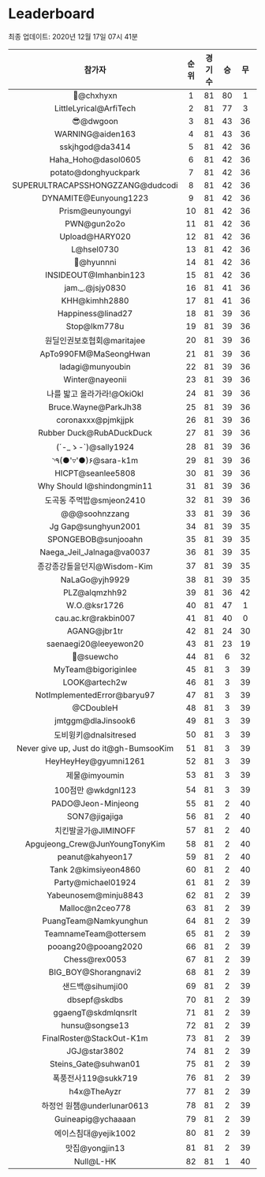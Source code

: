 # Leaderboard
최종 업데이트: 2020년 12월 17일 07시 41분




| 참가자 | 순위 | 경기수 | 승 | 무 | 패 | 승점 |
|:---:|:---:|:---:|:---:|:---:|:---:|:---:|
| 👑@chxhyxn | 1 | 81 | 80 | 1 | 0 | 241 |
| LittleLyrical@ArfiTech | 2 | 81 | 77 | 3 | 1 | 234 |
| 😎@dwgoon | 3 | 81 | 43 | 36 | 2 | 165 |
| WARNING@aiden163 | 4 | 81 | 43 | 36 | 2 | 165 |
| sskjhgod@da3414 | 5 | 81 | 42 | 36 | 3 | 162 |
| Haha_Hoho@dasol0605 | 6 | 81 | 42 | 36 | 3 | 162 |
| potato@donghyuckpark | 7 | 81 | 42 | 36 | 3 | 162 |
| SUPERULTRACAPSSHONGZZANG@dudcodi | 8 | 81 | 42 | 36 | 3 | 162 |
| DYNAMITE@Eunyoung1223 | 9 | 81 | 42 | 36 | 3 | 162 |
| Prism@eunyoungyi | 10 | 81 | 42 | 36 | 3 | 162 |
| PWN@gun2o2o | 11 | 81 | 42 | 36 | 3 | 162 |
| Upload@HARY020 | 12 | 81 | 42 | 36 | 3 | 162 |
| L@hsel0730 | 13 | 81 | 42 | 36 | 3 | 162 |
| 🐻@hyunnni | 14 | 81 | 42 | 36 | 3 | 162 |
| INSIDEOUT@Imhanbin123 | 15 | 81 | 42 | 36 | 3 | 162 |
| jam._.@jsjy0830 | 16 | 81 | 41 | 36 | 4 | 159 |
| KHH@kimhh2880 | 17 | 81 | 41 | 36 | 4 | 159 |
| Happiness@linad27 | 18 | 81 | 39 | 36 | 6 | 153 |
| Stop@lkm778u | 19 | 81 | 39 | 36 | 6 | 153 |
| 원딜인권보호협회@maritajee | 20 | 81 | 39 | 36 | 6 | 153 |
| ApTo990FM@MaSeongHwan | 21 | 81 | 39 | 36 | 6 | 153 |
| ladagi@munyoubin | 22 | 81 | 39 | 36 | 6 | 153 |
| Winter@nayeonii | 23 | 81 | 39 | 36 | 6 | 153 |
| 나를 밟고 올라가라!@OkiOkl | 24 | 81 | 39 | 36 | 6 | 153 |
| Bruce.Wayne@ParkJh38 | 25 | 81 | 39 | 36 | 6 | 153 |
| coronaxxx@pjmkjjpk | 26 | 81 | 39 | 36 | 6 | 153 |
| Rubber Duck@RubADuckDuck | 27 | 81 | 39 | 36 | 6 | 153 |
| (´-_ゝ-`)@sally1924 | 28 | 81 | 39 | 36 | 6 | 153 |
| ◝٩(●'▿'●)۶@sara-k1m | 29 | 81 | 39 | 36 | 6 | 153 |
| HICPT@seanlee5808 | 30 | 81 | 39 | 36 | 6 | 153 |
| Why Should I@shindongmin11 | 31 | 81 | 39 | 36 | 6 | 153 |
| 도곡동 주먹밥@smjeon2410 | 32 | 81 | 39 | 36 | 6 | 153 |
| @@@soohnzzang | 33 | 81 | 39 | 36 | 6 | 153 |
| Jg Gap@sunghyun2001 | 34 | 81 | 39 | 35 | 7 | 152 |
| SPONGEBOB@sunjooahn | 35 | 81 | 39 | 35 | 7 | 152 |
| Naega_Jeil_Jalnaga@va0037 | 36 | 81 | 39 | 35 | 7 | 152 |
| 종강종강돌을던지@Wisdom-Kim | 37 | 81 | 39 | 35 | 7 | 152 |
| NaLaGo@yjh9929 | 38 | 81 | 39 | 35 | 7 | 152 |
| PLZ@alqmzhh92 | 39 | 81 | 36 | 42 | 3 | 150 |
| W.O.@ksr1726 | 40 | 81 | 47 | 1 | 33 | 142 |
| cau.ac.kr@rakbin007 | 41 | 81 | 40 | 0 | 41 | 120 |
| AGANG@jbr1tr | 42 | 81 | 24 | 30 | 27 | 102 |
| saenaegi20@leeyewon20 | 43 | 81 | 23 | 19 | 39 | 88 |
| 👏@suewcho | 44 | 81 | 6 | 32 | 43 | 50 |
| MyTeam@bigoriginlee | 45 | 81 | 3 | 39 | 39 | 48 |
| LOOK@artech2w | 46 | 81 | 3 | 39 | 39 | 48 |
| NotImplementedError@baryu97 | 47 | 81 | 3 | 39 | 39 | 48 |
| @CDoubleH | 48 | 81 | 3 | 39 | 39 | 48 |
| jmtggm@dlaJinsook6 | 49 | 81 | 3 | 39 | 39 | 48 |
| 도비윙키@dnalsitresed | 50 | 81 | 3 | 39 | 39 | 48 |
| Never give up, Just do it@gh-BumsooKim | 51 | 81 | 3 | 39 | 39 | 48 |
| HeyHeyHey@gyumni1261 | 52 | 81 | 3 | 39 | 39 | 48 |
| 제물@imyoumin | 53 | 81 | 3 | 39 | 39 | 48 |
| 100점만 @wkdgnl123 | 54 | 81 | 3 | 39 | 39 | 48 |
| PADO@Jeon-Minjeong | 55 | 81 | 2 | 40 | 39 | 46 |
| SON7@jigajiga | 56 | 81 | 2 | 40 | 39 | 46 |
| 치킨발굴가@JIMINOFF | 57 | 81 | 2 | 40 | 39 | 46 |
| Apgujeong_Crew@JunYoungTonyKim | 58 | 81 | 2 | 40 | 39 | 46 |
| peanut@kahyeon17 | 59 | 81 | 2 | 40 | 39 | 46 |
| Tank 2@kimsiyeon4860 | 60 | 81 | 2 | 40 | 39 | 46 |
| Party@michael01924 | 61 | 81 | 2 | 39 | 40 | 45 |
| Yabeunosem@minju8843 | 62 | 81 | 2 | 39 | 40 | 45 |
| Malloc@n2ceo778 | 63 | 81 | 2 | 39 | 40 | 45 |
| PuangTeam@Namkyunghun | 64 | 81 | 2 | 39 | 40 | 45 |
| TeamnameTeam@ottersem | 65 | 81 | 2 | 39 | 40 | 45 |
| pooang20@pooang2020 | 66 | 81 | 2 | 39 | 40 | 45 |
| Chess@rex0053 | 67 | 81 | 2 | 39 | 40 | 45 |
| BIG_BOY@Shorangnavi2 | 68 | 81 | 2 | 39 | 40 | 45 |
| 샌드백@sihumji00 | 69 | 81 | 2 | 39 | 40 | 45 |
| dbsepf@skdbs | 70 | 81 | 2 | 39 | 40 | 45 |
| ggaengT@skdmlqnsrlt | 71 | 81 | 2 | 39 | 40 | 45 |
| hunsu@songse13 | 72 | 81 | 2 | 39 | 40 | 45 |
| FinalRoster@StackOut-K1m | 73 | 81 | 2 | 39 | 40 | 45 |
| JGJ@star3802 | 74 | 81 | 2 | 39 | 40 | 45 |
| Steins_Gate@suhwan01 | 75 | 81 | 2 | 39 | 40 | 45 |
| 폭풍전사119@sukk719 | 76 | 81 | 2 | 39 | 40 | 45 |
| h4x@TheAyzr | 77 | 81 | 2 | 39 | 40 | 45 |
| 하정언 원챔@underlunar0613 | 78 | 81 | 2 | 39 | 40 | 45 |
| Guineapig@ychaaaan | 79 | 81 | 2 | 39 | 40 | 45 |
| 에이스침대@yejik1002 | 80 | 81 | 2 | 39 | 40 | 45 |
| 맛집@yongjin13 | 81 | 81 | 2 | 39 | 40 | 45 |
| Null@L-HK | 82 | 81 | 1 | 40 | 40 | 43 |